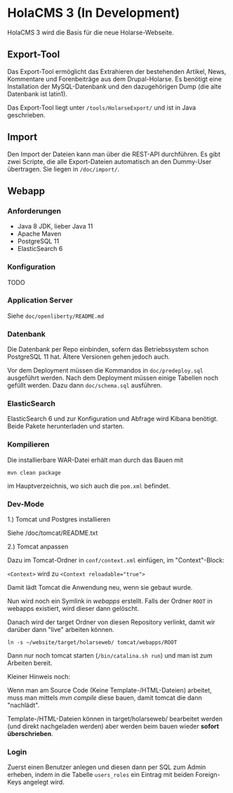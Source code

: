 # HolaCMS 3 (In Development)

HolaCMS 3 wird die Basis für die neue Holarse-Webseite.

## Export-Tool
Das Export-Tool ermöglicht das Extrahieren der bestehenden Artikel, News, Kommentare und Forenbeiträge aus dem Drupal-Holarse. Es benötigt eine Installation der MySQL-Datenbank und den
dazugehörigen Dump (die alte Datenbank ist latin1).

Das Export-Tool liegt unter ```/tools/HolarseExport/``` und ist in Java geschrieben. 

## Import

Den Import der Dateien kann man über die REST-API durchführen. Es gibt zwei Scripte, die alle Export-Dateien automatisch an den Dummy-User übertragen. Sie liegen in ```/doc/import/```.

## Webapp

### Anforderungen
* Java 8 JDK, lieber Java 11
* Apache Maven
* PostgreSQL 11
* ElasticSearch 6

### Konfiguration
TODO

### Application Server
Siehe ``doc/openliberty/README.md``

### Datenbank
Die Datenbank per Repo einbinden, sofern das Betriebssystem schon PostgreSQL 11 hat. Ältere Versionen gehen jedoch auch.

Vor dem Deployment müssen die Kommandos in ```doc/predeploy.sql``` ausgeführt werden. Nach dem Deployment müssen einige Tabellen noch gefüllt werden. Dazu dann ```doc/schema.sql``` ausführen.


### ElasticSearch
ElasticSearch 6 und zur Konfiguration und Abfrage wird Kibana benötigt. Beide Pakete herunterladen und starten.

### Kompilieren
Die installierbare WAR-Datei erhält man durch das Bauen mit
    
    mvn clean package
    
im Hauptverzeichnis, wo sich auch die ```pom.xml``` befindet.


### Dev-Mode

1.) Tomcat und Postgres installieren

Siehe /doc/tomcat/README.txt

2.) Tomcat anpassen

Dazu im Tomcat-Ordner in `conf/context.xml` einfügen, im "Context"-Block:

`<Context>` wird zu `<Context reloadable="true">`

Damit lädt Tomcat die Anwendung neu, wenn sie gebaut wurde.

Nun wird noch ein Symlink in *webapps* erstellt.
Falls der Ordner `ROOT` in webapps existiert, wird dieser dann gelöscht.

Danach wird der target Ordner von diesen Repository verlinkt, damit wir darüber
dann "live" arbeiten können.

`ln -s ~/website/target/holarseweb/ tomcat/webapps/ROOT`

Dann nur noch tomcat starten (`/bin/catalina.sh run`) und man ist zum Arbeiten bereit.

Kleiner Hinweis noch:

Wenn man am Source Code (Keine Template-/HTML-Dateien) arbeitet, muss man mittels *mvn compile*
diese bauen, damit tomcat die dann "nachlädt".

Template-/HTML-Dateien können in target/holarseweb/ bearbeitet werden (und direkt nachgeladen werden)
aber werden beim bauen wieder **sofort überschrieben**.


### Login
Zuerst einen Benutzer anlegen und diesen dann per SQL zum Admin erheben, indem in die Tabelle ```users_roles``` ein Eintrag mit beiden Foreign-Keys angelegt wird.
